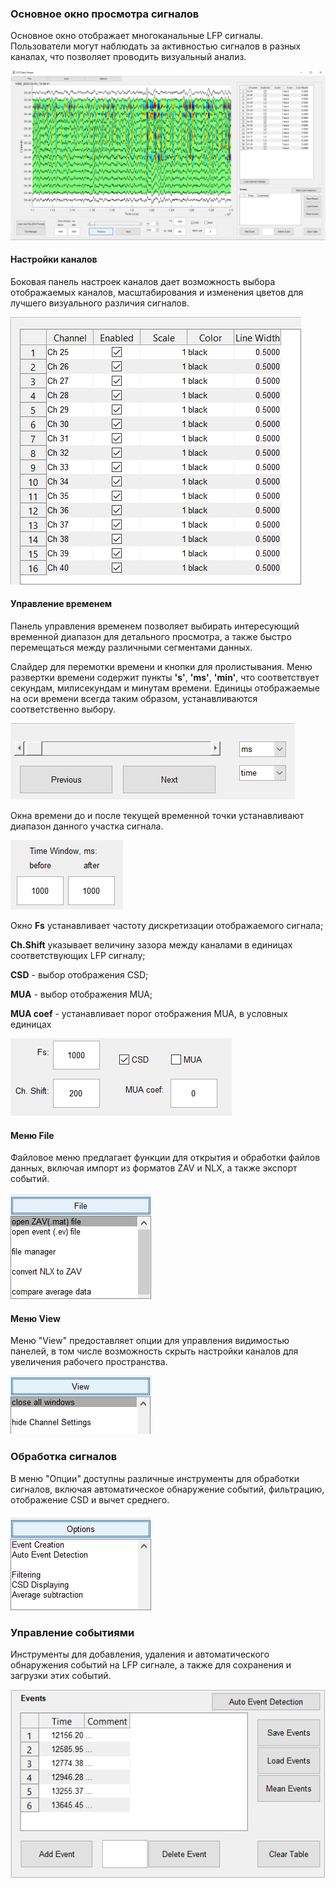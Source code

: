 
### Основное окно просмотра сигналов
Основное окно отображает многоканальные LFP сигналы. Пользователи могут наблюдать за активностью сигналов в разных каналах, что позволяет проводить визуальный анализ.

![Основное окно просмотра](https://github.com/ta3map/EasyViewer/blob/main/images//MainWindow.PNG)

#### Настройки каналов
Боковая панель настроек каналов дает возможность выбора отображаемых каналов, масштабирования и изменения цветов для лучшего визуального различия сигналов.

![Настройки каналов](https://github.com/ta3map/EasyViewer/blob/main/images/ChannelSettings.PNG)

#### Управление временем
Панель управления временем позволяет выбирать интересующий временной диапазон для детального просмотра, а также быстро перемещаться между различными сегментами данных.

Слайдер для перемотки времени и кнопки для пролистывания. Меню развертки времени содержит пункты **'s'**, **'ms'**, **'min'**, что соответствует секундам, милисекундам и минутам времени. Единицы отображаемые на оси времени всегда таким образом, устанавливаются соответственно выбору. 

![Пролистывание](https://github.com/ta3map/EasyViewer/blob/main/images/time1.PNG)

Окна времени до и после текущей временной точки устанавливают диапазон данного участка сигнала. 

![Диапазон отображения](https://github.com/ta3map/EasyViewer/blob/main/images/time2.PNG)

Окно **Fs** устанавливает частоту дискретизации отображаемого сигнала;

**Ch.Shift** указывает величину зазора между каналами в единицах соответствующих LFP сигналу;

**CSD** - выбор отображения CSD;

**MUA** - выбор отображения MUA;

**MUA coef** - устанавливает порог отображения MUA, в условных единицах

![Дополнительные Функции](https://github.com/ta3map/EasyViewer/blob/main/images/time3.PNG)



#### Mеню File
Файловое меню предлагает функции для открытия и обработки файлов данных, включая импорт из форматов ZAV и NLX, а также экспорт событий.

![Файловое Меню](https://github.com/ta3map/EasyViewer/blob/main/images/FileMenu.PNG)

#### Меню View
Меню "View" предоставляет опции для управления видимостью панелей, в том числе возможность скрыть настройки каналов для увеличения рабочего пространства.

![Меню View](https://github.com/ta3map/EasyViewer/blob/main/images/ViewMenu.PNG)

### Обработка сигналов
В меню "Опции" доступны различные инструменты для обработки сигналов, включая автоматическое обнаружение событий, фильтрацию, отображение CSD и вычет среднего.

![Меню опций](https://github.com/ta3map/EasyViewer/blob/main/images/OptionsMenu.PNG)

### Управление событиями
Инструменты для добавления, удаления и автоматического обнаружения событий на LFP сигнале, а также для сохранения и загрузки этих событий.

![Меню событий](https://github.com/ta3map/EasyViewer/blob/main/images/EventMenu.PNG)
